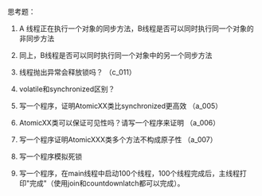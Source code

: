 思考题：

1. A 线程正在执行一个对象的同步方法，B线程是否可以同时执行同一个对象的非同步方法
2. 同上，B线程是否可以同时执行同一个对象中的另一个同步方法
3. 线程抛出异常会释放锁吗？ （c_011）
4. volatile和synchronized区别？


5. 写一个程序，证明AtomicXX类比synchronized更高效 （a_005）


6. AtomicXX类可以保证可见性吗？请写一个程序来证明 （a_006）


7. 写一个程序证明AtomicXXX类多个方法不构成原子性 （a_007）

8. 写一个程序模拟死锁

9. 写一个程序，在main线程中启动100个线程，100个线程完成后，主线程打印"完成"（使用join和countdownlatch都可以完成）。